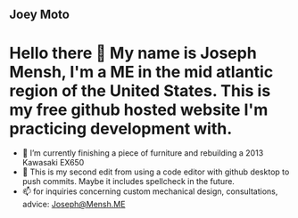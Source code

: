 ## Joey Moto
# Hello there 👋 My name is Joseph Mensh, I'm a ME in the mid atlantic region of the United States. This is my free github hosted website I'm practicing development with.

- 🔭 I’m currently finishing a piece of furniture and rebuilding a 2013 Kawasaki EX650
- 🌱 This is my second edit from using a code editor with github desktop to push commits. Maybe it includes spellcheck in the future.
- 📫 for inquiries concerning custom mechanical design, consultations, advice: [Joseph@Mensh.ME](mailto:joseph@mensh.me) 

<!--
**drfrisker/drfrisker** is a ✨ _special_ ✨ repository because its `README.md` (this file) appears on your GitHub profile.

Here are some ideas to get you started:

- 🔭 I’m currently working on ...
- 🌱 I’m currently learning ...
- 👯 I’m looking to collaborate on ...
- 🤔 I’m looking for help with ...
- 💬 Ask me about ...
- 📫 How to reach me: ...
- 😄 Pronouns: ...
- ⚡ Fun fact: ...
-->
